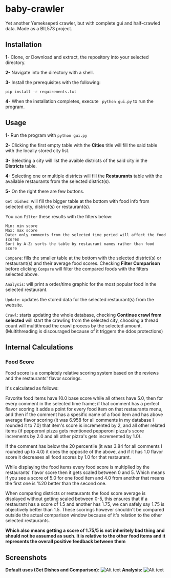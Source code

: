 # baby-crawler
Yet another Yemeksepeti crawler, but with complete gui and half-crawled data. Made as a BIL573 project.
##  Installation
**1-** Clone, or Download and extract, the repository into your selected directory.

**2-** Navigate into the directory with a shell.

**3-** Install the prerequisites with the following:
```
pip install -r requirements.txt
```
**4-** When the installation completes, execute ``` python gui.py``` to run the program.

## Usage
**1-** Run the program with ```python gui.py```

**2-** Clicking the first empty table with the **Cities** title will fill the said table with the locally stored city list.

**3-** Selecting a city will list the avaible districts of the said city in the **Districts** table.

**4-** Selecting one or multiple districts will fill the **Restaurants** table with the available restaurants from the selected district(s).

**5-** On the right there are few buttons.

  ```Get Dishes```: will fill the bigger table at the bottom with food info from selected city, district(s) or restaurant(s).
  
  You can ```Filter``` these results with the filters below:
  
    Min: min score
    Max: max score
    Date: only comments from the selected time period will affect the food scores
    Sort by A-Z: sorts the table by restaurant names rather than food score
    
  ```Compare```: fills the smaller table at the bottom with the selected district(s) or restaurant(s) and their average food scores. Checking **Filter Comparison** before clicking ```Compare``` will filter the compared foods with the filters selected above.
  
  ```Analysis```: will print a order/time graphic for the most popular food in the selected restaurant. 
  
  ```Update```: updates the stored data for the selected restaurant(s) from the website.
  
  ```Crawl```: starts updating the whole database, checking **Continue crawl from selected** will start the crawling from the selected city, choosing a thread count will multithread the crawl process by the selected amount. (Multithreading is discouraged because of it triggers the ddos protections)

## Internal Calculations
### Food Score
Food score is a completely relative scoring system based on the reviews and the restaurants' flavor scorings. 

It's calculated as follows:

Favorite food items have 10.0 base score while all others have 5.0, then for every comment in the selected time frame; if that comment has a perfect flavor scoring it adds a point for every food item on that restaurants menu, and then if the comment has a spesific name of a food item and has above average flavor scoring (it was 6.958 for all comments in my database I rounded it to 7.0) that item's score is incremented by 2, and all other related items (if pepperoni pizza gets mentioned pepperoni pizza's score increments by 2.0 and all other pizza's gets incremented by 1.0).

If the comment has below the 20 percentile (it was 3.84 for all comments I rounded up to 4.0) it does the opposite of the above, and if it has 1.0 flavor score it decreases all food scores by 1.0 for that restaurant.

While displaying the food items every food score is multiplied by the restaurants' flavor score then it gets scaled between 0 and 5. Which means if you see a score of 5.0 for one food item and 4.0 from another that means the first one is %20 better than the second one.

When comparing districts or restaurants the food score average is displayed without getting scaled between 0-5, this ensures that if a restaurant has a score of 1.5 and another has 1.75, we can safely say 1.75 is objectively better than 1.5. These scorings however shouldn't be compared outside the actual comparison window because of it's relation to the other selected restaurants. 

**Which also means getting a score of 1.75/5 is not inheritely bad thing and should not be assumed as such. It is relative to the other food items and it represents the overall positive feedback between them**

## Screenshots
**Default uses (Get Dishes and Comparison):**
![Alt text](https://i.ibb.co/YW80mTJ/image.png "Non-filter \"Get Dishes\" and \"Comparison\"")
**Analysis:**
![Alt text](https://i.ibb.co/WkWJdCS/image.png "Analysis")
